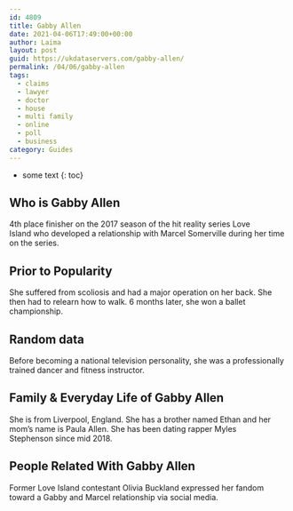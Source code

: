 ```yaml
---
id: 4809
title: Gabby Allen
date: 2021-04-06T17:49:00+00:00
author: Laima
layout: post
guid: https://ukdataservers.com/gabby-allen/
permalink: /04/06/gabby-allen
tags:
  - claims
  - lawyer
  - doctor
  - house
  - multi family
  - online
  - poll
  - business
category: Guides
---
```


* some text
{: toc}


## Who is Gabby Allen
                  
                  
                  
4th place finisher on the 2017 season of the hit reality series Love Island who developed a relationship with Marcel Somerville during her time on the series. 
                  
              
            
              
            
                
                
                
## Prior to Popularity
                  
                  
                  
She suffered from scoliosis and had a major operation on her back. She then had to relearn how to walk. 6 months later, she won a ballet championship. 
                  
              
            
              
            
                
                
                
## Random data
                  
                  
                  
Before becoming a national television personality, she was a professionally trained dancer and fitness instructor. 
                  
              
            
              
            
                
                
                
## Family & Everyday Life of Gabby Allen
                  
                  
                  
She is from Liverpool, England. She has a brother named Ethan and her mom&#8217;s name is Paula Allen. She has been dating rapper Myles Stephenson since mid 2018.
                  
              
            
              
            
                
                
                
## People Related With Gabby Allen
                  
                  
                  
Former Love Island contestant Olivia Buckland expressed her fandom toward a Gabby and Marcel relationship via social media. 
                  
              
            
              
            
                
              
            
              
              
            
            
              
            
          
          
          